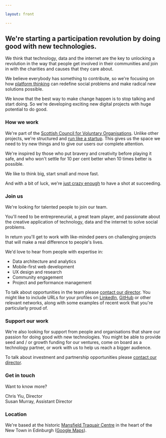 ```yaml
---

layout: front

---
```


## We're starting a participation revolution by doing good with new technologies.

We think that technology, data and the internet are the key to unlocking a revolution in the way that people get involved in their communities and join in with the charities and causes that they care about.

We believe everybody has something to contribute, so we're focusing on how [platform thinking](http://www.wired.com/2014/01/platform-thinking-approach-innovation/) can redefine social problems and make radical new solutions possible.

We know that the best way to make change happen is to stop talking and start doing. So we're developing exciting new digital projects with huge potential to do good.

### How we work

We're part of the [Scottish Council for Voluntary Organisations](http://www.scvo.org.uk).  Unlike other projects, we're structured and [run like a startup](http://theleanstartup.com/principles). This gives us the space we need to try new things and to give our users our complete attention.

We're inspired by those who put bravery and creativity before playing it safe, and who won't settle for 10 per cent better when 10 times better is possible.

We like to think big, start small and move fast.

And with a bit of luck, we're [just crazy enough](http://www.wired.com/2013/02/moonshots-matter-heres-how-to-make-them-happen/) to have a shot at succeeding.

### Join us

We're looking for talented people to join our team.

You'll need to be entrepreneurial, a great team player, and passionate about the creative application of technology, data and the internet to solve social problems.

In return you'll get to work with like-minded peers on challenging projects that will make a real difference to people's lives.

We'd love to hear from people with expertise in:

- Data architecture and analytics
- Mobile-first web development
- UX design and research
- Community engagement
- Project and performance management

To talk about opportunities in the team please [contact our director](mailto:chris.yiu@scvo.org.uk). You might like to include URLs for your profiles on [LinkedIn](https://linkedin.com), [GitHub](https://github.com) or other relevant networks, along with some examples of recent work that you're particularly proud of.

### Support our work

We're also looking for support from people and organisations that share our passion for doing good with new technologies. You might be able to provide seed and / or growth funding for our ventures, come on board as a technology partner, or work with us to help us reach a bigger audience.

To talk about investment and partnership opportunities please [contact our director](mailto:chris.yiu@scvo.org.uk).

### Get in touch

Want to know more?

[<i class="fa fa-fw fa-envelope"></i>](mailto:chris.yiu@scvo.org.uk) [<i class="fa fa-fw fa-linkedin"></i>](https://uk.linkedin.com/in/clry2) [<i class="fa fa-fw fa-twitter"></i>](https://twitter.com/clry2) Chris Yiu, Director  
[<i class="fa fa-fw fa-envelope"></i>](mailto:susan.murray@scvo.org.uk) [<i class="fa fa-fw fa-linkedin"></i>](https://www.linkedin.com/profile/view?id=45755563) [<i class="fa fa-fw fa-twitter"></i>](https://twitter.com/ramsaymurray) Susan Murray, Assistant Director

### Location

We're based at the historic [Mansfield Traquair Centre](http://www.mansfieldtraquair.org.uk/) in the heart of the New Town in Edinburgh ([Google Maps](https://www.google.co.uk/maps/place/Edinburgh,+City+of+Edinburgh+EH3+6BB/)).